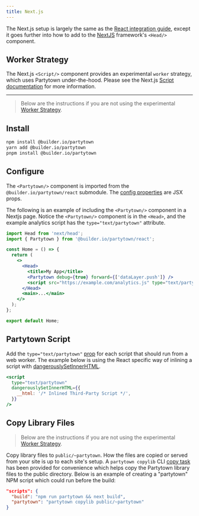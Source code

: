 ```yaml
---
title: Next.js
---
```


The Next.js setup is largely the same as the [React integration guide](/react), except it goes further into how to add to the [NextJS](https://nextjs.org/) framework's `<Head/>` component.

## Worker Strategy

The Next.js `<Script/>` component provides an experimental `worker` strategy, which uses Partytown under-the-hood. Please see the Next.js [Script documentation](https://nextjs.org/docs/api-reference/next/script#worker) for more information.

--- 
> Below are the instructions if you are not using the experimental [Worker Strategy](#worker-strategy).

## Install

```bash
npm install @builder.io/partytown
yarn add @builder.io/partytown
pnpm install @builder.io/partytown
```

## Configure

The `<Partytown/>` component is imported from the `@builder.io/partytown/react` submodule. The [config properties](/configuration) are JSX props.

The following is an example of including the `<Partytown/>` component in a Nextjs page. Notice the `<Partytown/>` component is in the `<Head>`, and the example analytics script has the `type="text/partytown"` attribute.

```jsx
import Head from 'next/head';
import { Partytown } from '@builder.io/partytown/react';

const Home = () => {
  return (
    <>
      <Head>
        <title>My App</title>
        <Partytown debug={true} forward={['dataLayer.push']} />
        <script src="https://example.com/analytics.js" type="text/partytown" />
      </Head>
      <main>...</main>
    </>
  );
};

export default Home;
```

## Partytown Script

Add the `type="text/partytown"` [prop](/partytown-scripts) for each script that should run from a web worker. The example below is using the React specific way of inlining a script with [dangerouslySetInnerHTML](https://reactjs.org/docs/dom-elements.html#dangerouslysetinnerhtml).

```jsx
<script
  type="text/partytown"
  dangerouslySetInnerHTML={{
    __html: '/* Inlined Third-Party Script */',
  }}
/>
```

## Copy Library Files

> Below are the instructions if you are not using the experimental [Worker Strategy](#worker-strategy).

Copy library files to `public/~partytown`. How the files are copied or served from your site is up to each site's setup. A `partytown copylib` CLI [copy task](/copy-library-files) has been provided for convenience which helps copy the Partytown library files to the public directory. Below is an example of creating a "partytown" NPM script which could run before the build:

```json
"scripts": {
  "build": "npm run partytown && next build",
  "partytown": "partytown copylib public/~partytown"
}
```
